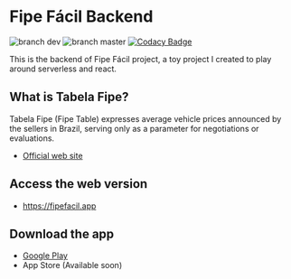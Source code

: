 # Fipe Fácil Backend
![branch dev](https://github.com/fipefacil/fipefacil-backend/workflows/branch%20dev/badge.svg?branch=dev)
![branch master](https://github.com/fipefacil/fipefacil-backend/workflows/branch%20master/badge.svg?branch=master)
[![Codacy Badge](https://app.codacy.com/project/badge/Grade/efd877cb3d044be89ce8d835d35e2003)](https://www.codacy.com/gh/thalesfp/fipefacil-backend/dashboard?utm_source=github.com&amp;utm_medium=referral&amp;utm_content=thalesfp/fipefacil-backend&amp;utm_campaign=Badge_Grade)

This is the backend of Fipe Fácil project, a toy project I created to play around serverless and react.

## What is Tabela Fipe?

Tabela Fipe (Fipe Table) expresses average vehicle prices announced by the sellers in Brazil, serving only as a parameter for negotiations or evaluations.

- [Official web site](https://veiculos.fipe.org.br/)

## Access the web version

- https://fipefacil.app

## Download the app

- [Google Play](https://play.google.com/store/apps/details?id=app.fipefacil)
- App Store (Available soon)
